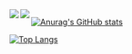<a href="https://github.com/tkmk66/github-readme-stats">
  <img align="left" src="https://github-readme-stats.vercel.app/api?username=tkmk66&theme=outrun&show_icons=true" />
</a>

<a href="https://github.com/tkmk66/github-readme-stats">
  <img align="left" src="https://github-readme-stats.vercel.app/api/top-langs/?username=tkmk66&theme=outrun&layout=compact" />
</a>


[![Anurag's GitHub stats](https://github-readme-stats.vercel.app/api?username=tkmk66&theme=outrun&show_icons=true)](https://github.com/tkmk66/github-readme-stats)

[![Top Langs](https://github-readme-stats.vercel.app/api/top-langs/?username=tkmk66&theme=outrun&layout=compact)](https://github.com/tkmk66/github-readme-stats)

<!---
- 👋 Hi, I’m @tkmk66
- 👀 I’m interested in ...
- 🌱 I’m currently learning ...
- 💞️ I’m looking to collaborate on ...
- 📫 How to reach me ...

tkmk66/tkmk66 is a ✨ special ✨ repository because its `README.md` (this file) appears on your GitHub profile.
You can click the Preview link to take a look at your changes.
--->
